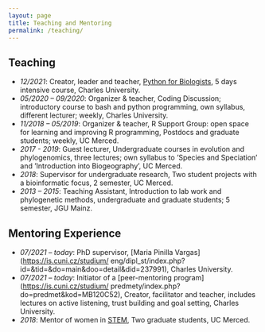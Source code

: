 ```yaml
---
layout: page
title: Teaching and Mentoring
permalink: /teaching/
---
```


## Teaching

* *12/2021*: Creator, leader and teacher, [Python for Biologists](https://is.cuni.cz/studium/predmety/index.php?do=predmet&kod=MB120C50), 5 days intensive course, Charles University. 
* *05/2020 – 09/2020*: Organizer & teacher, Coding Discussion; introductory course to bash
and python programming, own syllabus, different lecturer; weekly, Charles
University.
* *11/2018 – 05/2019*: Organizer & teacher, R Support Group: open space for learning and improving R programming, Postdocs and graduate students; weekly, UC Merced.
* *2017 - 2019*: Guest lecturer, Undergraduate courses in evolution and phylogenomics, three lectures; own syllabus to ’Species and Speciation’ and ’Introduction into Biogeography’, UC Merced.
* *2018*: Supervisor for undergraduate research, Two student projects with a bioinformatic focus, 2 semester, UC Merced.
* *2013 – 2015*: Teaching Assistant, Introduction to lab work and phylogenetic methods,
undergraduate and graduate students; 5 semester, JGU Mainz.


## Mentoring Experience
* *07/2021 – today*: PhD supervisor, [Maria Pinilla Vargas](https://is.cuni.cz/studium/
eng/dipl_st/index.php?id=&tid=&do=main&doo=detail&did=237991),
Charles University.
* *07/2021 – today*: Initiator of a [peer-mentoring program](https://is.cuni.cz/studium/
predmety/index.php?do=predmet&kod=MB120C52), Creator, facilitator and
teacher, includes lectures on active listening, trust building and goal setting,
Charles University.
* *2018*: Mentor of women in [STEM](http://wstem.ucmerced.edu/), Two graduate
students, UC Merced.